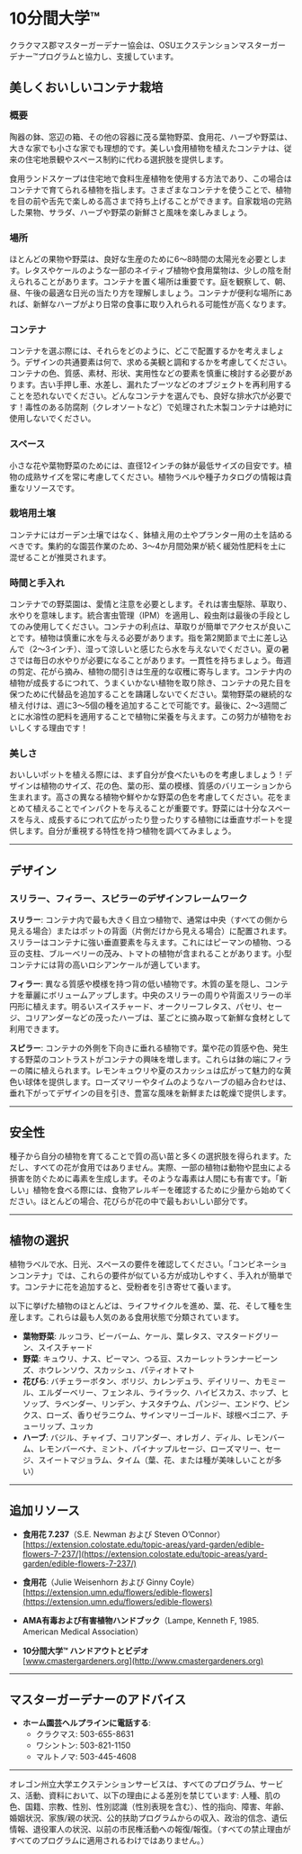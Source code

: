 # 10分間大学™

クラクマス郡マスターガーデナー協会は、OSUエクステンションマスターガーデナー™プログラムと協力し、支援しています。

## 美しくおいしいコンテナ栽培

### 概要
陶器の鉢、窓辺の箱、その他の容器に茂る葉物野菜、食用花、ハーブや野菜は、大きな家でも小さな家でも理想的です。美しい食用植物を植えたコンテナは、従来の住宅地景観やスペース制約に代わる選択肢を提供します。

食用ランドスケープは住宅地で食料生産植物を使用する方法であり、この場合はコンテナで育てられる植物を指します。さまざまなコンテナを使うことで、植物を目の前や舌先で楽しめる高さまで持ち上げることができます。自家栽培の完熟した果物、サラダ、ハーブや野菜の新鮮さと風味を楽しみましょう。

### 場所
ほとんどの果物や野菜は、良好な生産のために6～8時間の太陽光を必要とします。レタスやケールのような一部のネイティブ植物や食用葉物は、少しの陰を耐えられることがあります。コンテナを置く場所は重要です。庭を観察して、朝、昼、午後の最適な日光の当たり方を理解しましょう。コンテナが便利な場所にあれば、新鮮なハーブがより日常の食事に取り入れられる可能性が高くなります。

### コンテナ
コンテナを選ぶ際には、それらをどのように、どこで配置するかを考えましょう。デザインの共通要素は何で、求める美観と調和するかを考慮してください。コンテナの色、質感、素材、形状、実用性などの要素を慎重に検討する必要があります。古い手押し車、水差し、漏れたブーツなどのオブジェクトを再利用することを恐れないでください。どんなコンテナを選んでも、良好な排水穴が必要です！毒性のある防腐剤（クレオソートなど）で処理された木製コンテナは絶対に使用しないでください。

### スペース
小さな花や葉物野菜のためには、直径12インチの鉢が最低サイズの目安です。植物の成熟サイズを常に考慮してください。植物ラベルや種子カタログの情報は貴重なリソースです。

### 栽培用土壌
コンテナにはガーデン土壌ではなく、鉢植え用の土やプランター用の土を詰めるべきです。集約的な園芸作業のため、3～4か月間効果が続く緩効性肥料を土に混ぜることが推奨されます。

### 時間と手入れ
コンテナでの野菜園は、愛情と注意を必要とします。それは害虫駆除、草取り、水やりを意味します。統合害虫管理（IPM）を適用し、殺虫剤は最後の手段としてのみ使用してください。コンテナの利点は、草取りが簡単でアクセスが良いことです。植物は慎重に水を与える必要があります。指を第2関節まで土に差し込んで（2～3インチ）、湿って涼しいと感じたら水を与えないでください。夏の暑さでは毎日の水やりが必要になることがあります。一貫性を持ちましょう。毎週の剪定、花がら摘み、植物の間引きは生産的な収穫に寄与します。コンテナ内の植物が成長するにつれて、うまくいかない植物を取り除き、コンテナの見た目を保つために代替品を追加することを躊躇しないでください。葉物野菜の継続的な植え付けは、週に3～5個の種を追加することで可能です。最後に、2～3週間ごとに水溶性の肥料を適用することで植物に栄養を与えます。この努力が植物をおいしくする理由です！

### 美しさ
おいしいポットを植える際には、まず自分が食べたいものを考慮しましょう！デザインは植物のサイズ、花の色、葉の形、葉の模様、質感のバリエーションから生まれます。高さの異なる植物や鮮やかな野菜の色を考慮してください。花をまとめて植えることでインパクトを与えることが重要です。野菜には十分なスペースを与え、成長するにつれて広がったり登ったりする植物には垂直サポートを提供します。自分が重視する特性を持つ植物を調べてみましょう。

---

## デザイン

### スリラー、フィラー、スピラーのデザインフレームワーク

**スリラー**: コンテナ内で最も大きく目立つ植物で、通常は中央（すべての側から見える場合）またはポットの背面（片側だけから見える場合）に配置されます。スリラーはコンテナに強い垂直要素を与えます。これにはピーマンの植物、つる豆の支柱、ブルーベリーの茂み、トマトの植物が含まれることがあります。小型コンテナには背の高いロシアンケールが適しています。

**フィラー**: 異なる質感や模様を持つ背の低い植物です。木質の茎を隠し、コンテナを華麗にボリュームアップします。中央のスリラーの周りや背面スリラーの半円形に植えます。明るいスイスチャード、オークリーフレタス、パセリ、セージ、コリアンダーなどの茂ったハーブは、茎ごとに摘み取って新鮮な食材として利用できます。

**スピラー**: コンテナの外側を下向きに垂れる植物です。葉や花の質感や色、発生する野菜のコントラストがコンテナの興味を増します。これらは鉢の端にフィラーの隣に植えられます。レモンキュウリや夏のスカッシュは広がって魅力的な黄色い球体を提供します。ローズマリーやタイムのようなハーブの組み合わせは、垂れ下がってデザインの目を引き、豊富な風味を新鮮または乾燥で提供します。

---

## 安全性

種子から自分の植物を育てることで質の高い苗と多くの選択肢を得られます。ただし、すべての花が食用ではありません。実際、一部の植物は動物や昆虫による損害を防ぐために毒素を生成します。そのような毒素は人間にも有害です。「新しい」植物を食べる際には、食物アレルギーを確認するために少量から始めてください。ほとんどの場合、花びらが花の中で最もおいしい部分です。

---

## 植物の選択

植物ラベルで水、日光、スペースの要件を確認してください。「コンビネーションコンテナ」では、これらの要件が似ている方が成功しやすく、手入れが簡単です。コンテナに花を追加すると、受粉者を引き寄せて養います。

以下に挙げた植物のほとんどは、ライフサイクルを進め、葉、花、そして種を生産します。これらは最も人気のある食用状態で分類されています。

- **葉物野菜**: ルッコラ、ビーバーム、ケール、葉レタス、マスタードグリーン、スイスチャード  
- **野菜**: キュウリ、ナス、ピーマン、つる豆、スカーレットランナービーンズ、ホウレンソウ、スカッシュ、パティオトマト  
- **花びら**: バチェラーボタン、ボリジ、カレンデュラ、デイリリー、カモミール、エルダーベリー、フェンネル、ライラック、ハイビスカス、ホップ、ヒソップ、ラベンダー、リンデン、ナスタチウム、パンジー、エンドウ、ピンクス、ローズ、香りゼラニウム、サインマリーゴールド、球根ベゴニア、チューリップ、ユッカ  
- **ハーブ**: バジル、チャイブ、コリアンダー、オレガノ、ディル、レモンバーム、レモンバーベナ、ミント、パイナップルセージ、ローズマリー、セージ、スイートマジョラム、タイム（葉、花、または種が美味しいことが多い）  

---

## 追加リソース

- **食用花 7.237**（S.E. Newman および Steven O’Connor）  
  [https://extension.colostate.edu/topic-areas/yard-garden/edible-flowers-7-237/](https://extension.colostate.edu/topic-areas/yard-garden/edible-flowers-7-237/)  

- **食用花**（Julie Weisenhorn および Ginny Coyle）  
  [https://extension.umn.edu/flowers/edible-flowers](https://extension.umn.edu/flowers/edible-flowers)  

- **AMA有毒および有害植物ハンドブック**（Lampe, Kenneth F, 1985. American Medical Association）  

- **10分間大学™ ハンドアウトとビデオ**  
  [www.cmastergardeners.org](http://www.cmastergardeners.org)  

---

## マスターガーデナーのアドバイス

- **ホーム園芸ヘルプラインに電話する**:  
  - クラクマス: 503-655-8631  
  - ワシントン: 503-821-1150  
  - マルトノマ: 503-445-4608  

---

オレゴン州立大学エクステンションサービスは、すべてのプログラム、サービス、活動、資料において、以下の理由による差別を禁じています: 人種、肌の色、国籍、宗教、性別、性別認識（性別表現を含む）、性的指向、障害、年齢、婚姻状況、家族/親の状況、公的扶助プログラムからの収入、政治的信念、遺伝情報、退役軍人の状況、以前の市民権活動への報復/報復。（すべての禁止理由がすべてのプログラムに適用されるわけではありません。）
